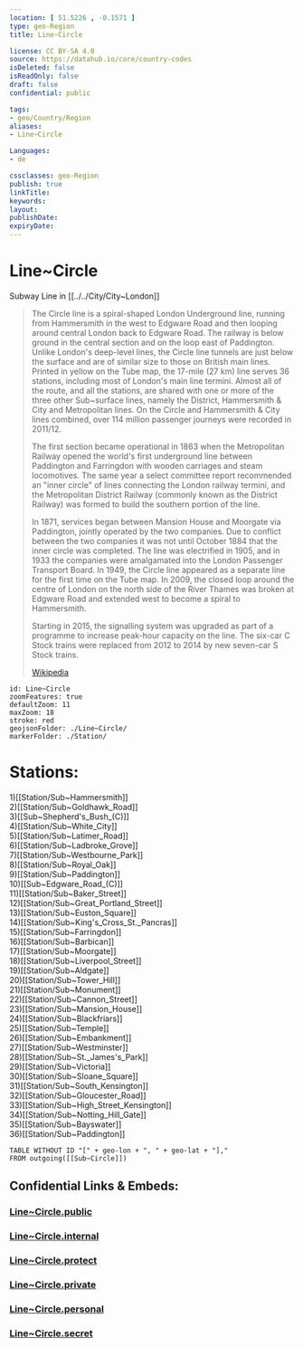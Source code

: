 ```yaml
---
location: [ 51.5226 , -0.1571 ] 
type: geo-Region
title: Line~Circle

license: CC BY-SA 4.0
source: https://datahub.io/core/country-codes
isDeleted: false
isReadOnly: false
draft: false
confidential: public

tags:
- geo/Country/Region
aliases:
- Line~Circle

Languages:
- de

cssclasses: geo-Region
publish: true
linkTitle: 
keywords: 
layout: 
publishDate: 
expiryDate: 
---
```


# Line~Circle

Subway Line in [[../../City/City~London]] 

> The Circle line is a spiral-shaped London Underground line, running from Hammersmith in the west to Edgware Road and then looping around central London back to Edgware Road. The railway is below ground in the central section and on the loop east of Paddington. Unlike London's deep-level lines, the Circle line tunnels are just below the surface and are of similar size to those on British main lines. Printed in yellow on the Tube map, the 17-mile (27 km) line serves 36 stations, including most of London's main line termini. Almost all of the route, and all the stations, are shared with one or more of the three other Sub~surface lines, namely the District, Hammersmith & City and Metropolitan lines. On the Circle and Hammersmith & City lines combined, over 114 million passenger journeys were recorded in 2011/12.
>
> The first section became operational in 1863 when the Metropolitan Railway opened the world's first underground line between Paddington and Farringdon with wooden carriages and steam locomotives. The same year a select committee report recommended an "inner circle" of lines connecting the London railway termini, and the Metropolitan District Railway (commonly known as the District Railway) was formed to build the southern portion of the line.
>
> In 1871, services began between Mansion House and Moorgate via Paddington, jointly operated by the two companies. Due to conflict between the two companies it was not until October 1884 that the inner circle was completed. The line was electrified in 1905, and in 1933 the companies were amalgamated into the London Passenger Transport Board. In 1949, the Circle line appeared as a separate line for the first time on the Tube map. In 2009, the closed loop around the centre of London on the north side of the River Thames was broken at Edgware Road and extended west to become a spiral to Hammersmith.
>
> Starting in 2015, the signalling system was upgraded as part of a programme to increase peak-hour capacity on the line. The six-car C Stock trains were replaced from 2012 to 2014 by new seven-car S Stock trains.
>
> [Wikipedia](https://en.wikipedia.org/wiki/Circle%20line%20(London%20Underground))


```leaflet
id: Line~Circle
zoomFeatures: true 
defaultZoom: 11 
maxZoom: 18
stroke: red
geojsonFolder: ./Line~Circle/
markerFolder: ./Station/
```


# Stations:
1)[[Station/Sub~Hammersmith]]  
2)[[Station/Sub~Goldhawk_Road]]  
3)[[Sub~Shepherd's_Bush_(C)]]  
4)[[Station/Sub~White_City]]  
5)[[Station/Sub~Latimer_Road]]  
6)[[Station/Sub~Ladbroke_Grove]]  
7)[[Station/Sub~Westbourne_Park]]  
8)[[Station/Sub~Royal_Oak]]  
9)[[Station/Sub~Paddington]]  
10)[[Sub~Edgware_Road_(C)]]  
11)[[Station/Sub~Baker_Street]]  
12)[[Station/Sub~Great_Portland_Street]]  
13)[[Station/Sub~Euston_Square]]  
14)[[Station/Sub~King's_Cross_St._Pancras]]  
15)[[Station/Sub~Farringdon]]  
16)[[Station/Sub~Barbican]]  
17)[[Station/Sub~Moorgate]]  
18)[[Station/Sub~Liverpool_Street]]  
19)[[Station/Sub~Aldgate]]  
20)[[Station/Sub~Tower_Hill]]  
21)[[Station/Sub~Monument]]  
22)[[Station/Sub~Cannon_Street]]  
23)[[Station/Sub~Mansion_House]]  
24)[[Station/Sub~Blackfriars]]  
25)[[Station/Sub~Temple]]  
26)[[Station/Sub~Embankment]]  
27)[[Station/Sub~Westminster]]  
28)[[Station/Sub~St._James's_Park]]  
29)[[Station/Sub~Victoria]]  
30)[[Station/Sub~Sloane_Square]]  
31)[[Station/Sub~South_Kensington]]  
32)[[Station/Sub~Gloucester_Road]]  
33)[[Station/Sub~High_Street_Kensington]]  
34)[[Station/Sub~Notting_Hill_Gate]]  
35)[[Station/Sub~Bayswater]]  
36)[[Station/Sub~Paddington]]  


```dataview
TABLE WITHOUT ID "[" + geo-lon + ", " + geo-lat + "],"
FROM outgoing([[Sub~Circle]])
```


## Confidential Links & Embeds: 

### [Line~Circle.public](/_public/\Earth\Continent\Europe\Europe~North\UK\England\Regions~England\London,Greater\cities~GreaterLondon\UndergroundLine~Circle.public.md) 

### [Line~Circle.internal](/_internal/\Earth\Continent\Europe\Europe~North\UK\England\Regions~England\London,Greater\cities~GreaterLondon\UndergroundLine~Circle.internal.md) 

### [Line~Circle.protect](/_protect/\Earth\Continent\Europe\Europe~North\UK\England\Regions~England\London,Greater\cities~GreaterLondon\UndergroundLine~Circle.protect.md) 

### [Line~Circle.private](/_private/\Earth\Continent\Europe\Europe~North\UK\England\Regions~England\London,Greater\cities~GreaterLondon\UndergroundLine~Circle.private.md) 

### [Line~Circle.personal](/_personal/\Earth\Continent\Europe\Europe~North\UK\England\Regions~England\London,Greater\cities~GreaterLondon\UndergroundLine~Circle.personal.md) 

### [Line~Circle.secret](/_secret/\Earth\Continent\Europe\Europe~North\UK\England\Regions~England\London,Greater\cities~GreaterLondon\UndergroundLine~Circle.secret.md)

